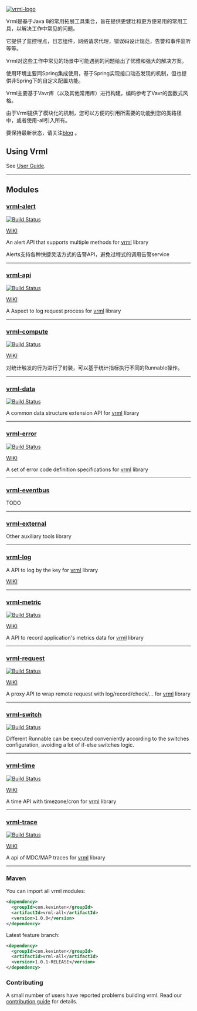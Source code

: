 [![vrml-logo](./resources/logo.png)](./README.md)

Vrml是基于Java 8的常用拓展工具集合，旨在提供更健壮和更方便易用的常用工具，以解决工作中常见的问题。

它提供了监控埋点，日志组件，网络请求代理，错误码设计规范，告警和事件监听等等。

Vrml对这些工作中常见的场景中可能遇到的问题给出了优雅和强大的解决方案。

使用环境主要同Spring集成使用，基于Spring实现接口动态发现的机制，但也提供非Spring下的自定义配置功能。

Vrml主要基于Vavr库（以及其他常用库）进行构建，编码参考了Vavr的函数式风格。

由于Vrml提供了模块化的机制，您可以方便的引用所需要的功能到您的类路径中，或者使用-all引入所有。

要保持最新状态，请关注[blog](./README.md) 。

## Using Vrml

See [User Guide](./README.md).

-------------------------------------------------------------------------------

## Modules

### [vrml-alert](./vrml-alert) 

[![Build Status](https://travis-ci.org/vavr-io/vavr-gson.svg?branch=master)](https://travis-ci.org/vavr-io/vavr-gson)

[WIKI](./vrml-alert/WIKI.md)

An alert API that supports multiple methods for [vrml](./README.md) library

Alerts支持各种快捷灵活方式的告警API，避免过程式的调用告警service

---------------------------------------------------------------------

### [vrml-api](./vrml-api)

[![Build Status](https://travis-ci.org/vavr-io/vavr-gson.svg?branch=master)](https://travis-ci.org/vavr-io/vavr-gson)

[WIKI](./vrml-api/WIKI.md)

A Aspect to log request process for [vrml](./README.md) library

---------------------------------------------------------------------

### [vrml-compute](./vrml-compute)

[![Build Status](https://travis-ci.org/vavr-io/vavr-gson.svg?branch=master)](https://travis-ci.org/vavr-io/vavr-gson)

[WIKI](./vrml-compute/WIKI.md)

对统计触发的行为进行了封装，可以基于统计指标执行不同的Runnable操作。

---------------------------------------------------------------------

### [vrml-data](./vrml-data)

[![Build Status](https://travis-ci.org/vavr-io/vavr-gson.svg?branch=master)](https://travis-ci.org/vavr-io/vavr-gson)

A common data structure extension API for [vrml](./README.md) library

---------------------------------------------------------------------

### [vrml-error](./vrml-error)

[![Build Status](https://travis-ci.org/vavr-io/vavr-gson.svg?branch=master)](https://travis-ci.org/vavr-io/vavr-gson)

[WIKI](./vrml-error/WIKI.md)

A set of error code definition specifications for [vrml](./README.md) library

---------------------------------------------------------------------

### [vrml-eventbus](./vrml-eventbus)

TODO

---------------------------------------------------------------------

### [vrml-external](./vrml-external)

Other auxiliary tools library

---------------------------------------------------------------------

### [vrml-log](./vrml-log)

A API to log by the key for [vrml](./README.md) library

[WIKI](./vrml-log/WIKI.md)

---------------------------------------------------------------------

### [vrml-metric](./vrml-metric)

[![Build Status](https://travis-ci.org/vavr-io/vavr-gson.svg?branch=master)](https://travis-ci.org/vavr-io/vavr-gson)

[WIKI](./vrml-metric/WIKI.md)

A API to record application's metrics data for [vrml](./README.md) library

---------------------------------------------------------------------

### [vrml-request](./vrml-request)

[![Build Status](https://travis-ci.org/vavr-io/vavr-gson.svg?branch=master)](https://travis-ci.org/vavr-io/vavr-gson)

[WIKI](./vrml-request/WIKI.md)

A proxy API to wrap remote request with log/record/check/... for [vrml](./README.md) library

---------------------------------------------------------------------

### [vrml-switch](./vrml-switch)

[![Build Status](https://travis-ci.org/vavr-io/vavr-gson.svg?branch=master)](https://travis-ci.org/vavr-io/vavr-gson)

Different Runnable can be executed conveniently according to the switches configuration, avoiding a lot of if-else switches logic.

---------------------------------------------------------------------

### [vrml-time](./vrml-time)

[![Build Status](https://travis-ci.org/vavr-io/vavr-gson.svg?branch=master)](https://travis-ci.org/vavr-io/vavr-gson)

[WIKI](./vrml-time/WIKI.md)

A time API with timezone/cron for [vrml](./README.md) library

---------------------------------------------------------------------

### [vrml-trace](./vrml-trace)

[![Build Status](https://travis-ci.org/vavr-io/vavr-gson.svg?branch=master)](https://travis-ci.org/vavr-io/vavr-gson)

[WIKI](./vrml-trace/WIKI.md)

A api of MDC/MAP traces for [vrml](./README.md) library

-------------------------------------------------------------------------------

### Maven

You can import all vrml modules:

```xml
<dependency>
  <groupId>com.kevinten</groupId>
  <artifactId>vrml-all</artifactId>
  <version>1.0.0</version>
</dependency>
```

Latest feature branch:

```xml
<dependency>
  <groupId>com.kevinten</groupId>
  <artifactId>vrml-all</artifactId>
  <version>1.0.1-RELEASE</version>
</dependency>
```

### Contributing

A small number of users have reported problems building vrml. Read our [contribution guide](./CONTRIBUTING.md) for details.
